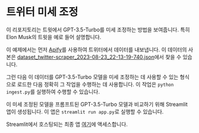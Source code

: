# 트위터 미세 조정

이 리포지토리는 트윗에서 GPT-3.5-Turbo를 미세 조정하는 방법을 보여줍니다. 특히 Elon Musk의 트윗을 예로 들어 설명합니다.

이 예제에서는 먼저 [Apify](https://apify.com/)를 사용하여 트위터에서 데이터를 내보냅니다.
이 데이터의 사본은 [dataset_twitter-scraper_2023-08-23_22-13-19-740.json](dataset_twitter-scraper_2023-08-23_22-13-19-740.json)에서 찾을 수 있습니다.

그런 다음 이 데이터를 GPT-3.5-Turbo 모델을 미세 조정하는 데 사용할 수 있는 형식으로 로드한 다음 정확히 그 작업을 수행하는 데 사용합니다. 이 작업은 `python ingest.py`를 실행하여 수행할 수 있습니다.

이 미세 조정된 모델을 프롬프트된 GPT-3.5-Turbo 모델과 비교하기 위해 Streamlit 앱이 생성됩니다.
이 앱은 `streamlit run app.py`로 실행할 수 있습니다.

Streamlit에서 호스팅되는 최종 앱 [여기](https://elon-twitter-clone.streamlit.app/)에 액세스합니다.
